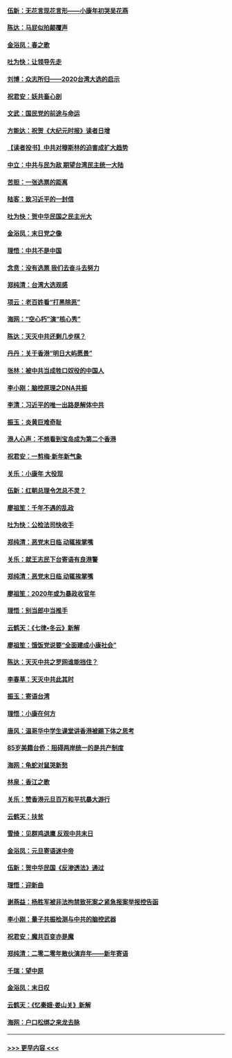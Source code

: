 #### [伍新：无花言现花言形——小康年初哭吴花燕](../pages/nsc993/n11800044.md?t=01171844) 
#### [陈达：马屁似拍颠覆声](../pages/nsc993/n11800010.md?t=01171844) 
#### [金浴凤：春之歌](../pages/nsc993/n11797687.md?t=01171844) 
#### [吐为快：让领导先走](../pages/nsc993/n11797512.md?t=01171844) 
#### [刘博：众志所归——2020台湾大选的启示](../pages/nsc993/n11796878.md?t=01171844) 
#### [祝君安：妖共畜心剖](../pages/nsc993/n11794273.md?t=01171844) 
#### [文武：国民党的前途与命运](../pages/nsc993/n11794198.md?t=01171844) 
#### [方能达：祝贺《大纪元时报》读者日增](../pages/nsc993/n11793807.md?t=01171844) 
#### [【读者投书】中共对穆斯林的迫害成扩大趋势](../pages/nsc993/n11791371.md?t=01171844) 
#### [中立：中共与民为敌 期望台湾民主统一大陆](../pages/nsc993/n11790392.md?t=01171844) 
#### [苦胆：一张选票的距离](../pages/nsc993/n11788914.md?t=01171844) 
#### [陆客：致习近平的一封信](../pages/nsc993/n11788867.md?t=01171844) 
#### [吐为快：贺中华民国之民主光大](../pages/nsc993/n11788618.md?t=01171844) 
#### [金浴凤：末日党之像](../pages/nsc993/n11787475.md?t=01171844) 
#### [理悟：中共不是中国](../pages/nsc993/n11787463.md?t=01171844) 
#### [念贲：没有选票  我们去奋斗去努力](../pages/nsc993/n11787398.md?t=01171844) 
#### [郑纯清：台湾大选观感](../pages/nsc993/n11786210.md?t=01171844) 
#### [项云：老百姓看“打黑除恶”](../pages/nsc993/n11785398.md?t=01171844) 
#### [海网：“空心朽”演“核心秀”](../pages/nsc993/n11783874.md?t=01171844) 
#### [陈达：天灭中共还剩几步棋？](../pages/nsc993/n11783719.md?t=01171844) 
#### [丹丹：关于香港“明日大屿愿景”](../pages/nsc993/n11783273.md?t=01171844) 
#### [张林：被中共当成牲口奴役的中国人](../pages/nsc993/n11782397.md?t=01171844) 
#### [李小刚：脑控原理之DNA共振](../pages/nsc993/n11780962.md?t=01171844) 
#### [李清：习近平的唯一出路是解体中共](../pages/nsc993/n11780866.md?t=01171844) 
#### [振玉：炎黄巨难奇耻](../pages/nsc993/n11779632.md?t=01171844) 
#### [港人心声：不想看到宝岛成为第二个香港](../pages/nsc993/n11778817.md?t=01171844) 
#### [祝君安：一剪梅‧新年新气象](../pages/nsc993/n11776340.md?t=01171844) 
#### [关乐：小康年 大役现](../pages/nsc993/n11774213.md?t=01171844) 
#### [伍新：红朝总理令怎总不灵？](../pages/nsc993/n11770813.md?t=01171844) 
#### [廖祖笙：千年不遇的乱政](../pages/nsc993/n11770373.md?t=01171844) 
#### [吐为快：公检法司快收手](../pages/nsc993/n11770359.md?t=01171844) 
#### [郑纯清：恶党末日临 动辄挨掌嘴](../pages/nsc993/n11769912.md?t=01171844) 
#### [关乐：就王志民下台寄语有良港警](../pages/nsc993/n11769903.md?t=01171844) 
#### [郑纯清：恶党末日临 动辄挨掌嘴](../pages/nsc993/n11769356.md?t=01171844) 
#### [廖祖笙：2020年或为暴政收官年](../pages/nsc993/n11768216.md?t=01171844) 
#### [理悟：别当郎中当推手](../pages/nsc993/n11768243.md?t=01171844) 
#### [云鹤天：《七律▪冬云》新解](../pages/nsc993/n11768204.md?t=01171844) 
#### [廖祖笙：饿饭党说要“全面建成小康社会”](../pages/nsc993/n11767482.md?t=01171844) 
#### [陈达：天灭中共之罗网谁能挡住？](../pages/nsc993/n11767465.md?t=01171844) 
#### [李春草：天灭中共此其时](../pages/nsc993/n11767452.md?t=01171844) 
#### [振玉：寄语台湾](../pages/nsc993/n11767432.md?t=01171844) 
#### [理悟：小康在何方](../pages/nsc993/n11767394.md?t=01171844) 
#### [唐风：温哥华中学生课堂讲香港被踢下体之思考](../pages/nsc993/n11766848.md?t=01171844) 
#### [85岁美籍台侨：阻碍两岸统一的是共产制度](../pages/nsc993/n11765043.md?t=01171844) 
#### [海网：龟蛇对鼠哭新愁](../pages/nsc993/n11764895.md?t=01171844) 
#### [林泉：香江之歌](../pages/nsc993/n11764415.md?t=01171844) 
#### [关乐：赞香港元旦百万和平抗暴大游行](../pages/nsc993/n11764382.md?t=01171844) 
#### [云鹤天：扶贫](../pages/nsc993/n11764245.md?t=01171844) 
#### [雪绮：见群鸡退鹰  反观中共末日](../pages/nsc993/n11762112.md?t=01171844) 
#### [金浴凤：元旦寄语迷中帝](../pages/nsc993/n11761788.md?t=01171844) 
#### [伍新：贺中华民国《反渗透法》通过](../pages/nsc993/n11761994.md?t=01171844) 
#### [理悟：迎新曲](../pages/nsc993/n11761152.md?t=01171844) 
#### [谢燕益：杨胜军被非法拘禁致死案之紧急报案举报控告函](../pages/nsc993/n11756134.md?t=01171844) 
#### [李小刚：量子共振检测与中共的脑控武器](../pages/nsc993/n11754518.md?t=01171844) 
#### [祝君安：魔共百变亦是魔](../pages/nsc993/n11754469.md?t=01171844) 
#### [郑纯清：二零二零年散伙演弃年——新年寄语](../pages/nsc993/n11754195.md?t=01171844) 
#### [千瑞：望中原](../pages/nsc993/n11754159.md?t=01171844) 
#### [金浴凤：末日叹](../pages/nsc993/n11752359.md?t=01171844) 
#### [云鹤天：《忆秦娥‧娄山关》新解](../pages/nsc993/n11752348.md?t=01171844) 
#### [海网：户口松绑之来龙去脉](../pages/nsc993/n11752328.md?t=01171844) 

----
#### [ >>> 更早内容 <<< ](../indexes/nsc993-earlier.md)
